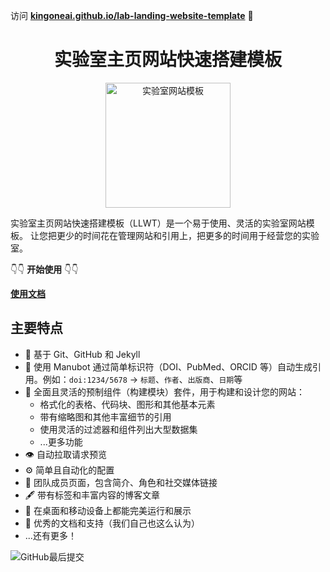 访问 **[kingoneai.github.io/lab-landing-website-template](https://kingoneai.github.io/lab-landing-website-template)** 🚀

<h1 align="center">实验室主页网站快速搭建模板</h1>
<p align="center">
<img height="200" src="https://transport-systems.imperial.ac.uk/images/projects/deepsafe.jpg?raw=true" alt="实验室网站模板">
</p>

实验室主页网站快速搭建模板（LLWT）是一个易于使用、灵活的实验室网站模板。
让您把更少的时间花在管理网站和引用上，把更多的时间用于经营您的实验室。

👇👇 **开始使用** 👇👇

[**使用文档**](https://greene-lab.gitbook.io/lab-website-template-docs)

## 主要特点

- 🤖 基于 Git、GitHub 和 Jekyll
- 📜 使用 Manubot 通过简单标识符（DOI、PubMed、ORCID 等）自动生成引用。例如：`doi:1234/5678` -> `标题`、`作者`、`出版商`、`日期`等
- 🧱 全面且灵活的预制组件（构建模块）套件，用于构建和设计您的网站：
  - 格式化的表格、代码块、图形和其他基本元素
  - 带有缩略图和其他丰富细节的引用
  - 使用灵活的过滤器和组件列出大型数据集
  - ...更多功能
- 👁️ 自动拉取请求预览
- ⚙️ 简单且自动化的配置
- 👥 团队成员页面，包含简介、角色和社交媒体链接
- 🖋️ 带有标签和丰富内容的博客文章
- 📱 在桌面和移动设备上都能完美运行和展示
- 🤝 优秀的文档和支持（我们自己也这么认为）
- ...还有更多！

![GitHub最后提交](https://img.shields.io/github/last-commit/kingoneAi/lab-landing-website-template)
